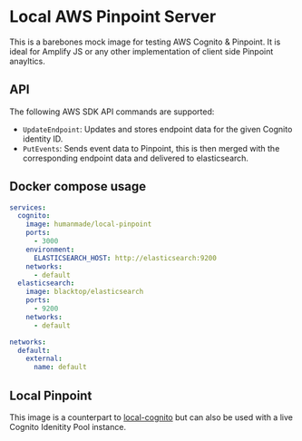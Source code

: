 Local AWS Pinpoint Server
========================

This is a barebones mock image for testing AWS Cognito & Pinpoint. It is ideal for Amplify JS or any other implementation of client side Pinpoint anayltics.

## API

The following AWS SDK API commands are supported:

- `UpdateEndpoint`: Updates and stores endpoint data for the given Cognito identity ID.
- `PutEvents`: Sends event data to Pinpoint, this is then merged with the corresponding endpoint data and delivered to elasticsearch.

## Docker compose usage

```yaml
services:
  cognito:
    image: humanmade/local-pinpoint
    ports:
      - 3000
    environment:
      ELASTICSEARCH_HOST: http://elasticsearch:9200
    networks:
      - default
  elasticsearch:
    image: blacktop/elasticsearch
    ports:
      - 9200
    networks:
      - default

networks:
  default:
    external:
      name: default
```
      
## Local Pinpoint

This image is a counterpart to [local-cognito](https://github.com/humanmade/local-cognito) but can also be used with a live Cognito Idenitity Pool instance.
